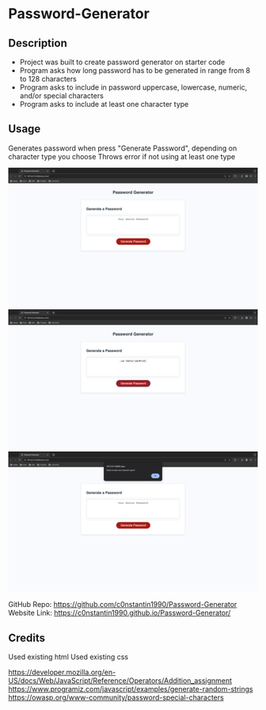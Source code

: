 # Password-Generator

## Description

- Project was built to create password generator on starter code
- Program asks how long password has to be generated in range from 8 to 128 characters
- Program asks to include in password uppercase, lowercase, numeric, and/or special characters
- Program asks to include at least one character type

## Usage

Generates password when press "Generate Password", depending on character type you choose
Throws error if not using at least one type

![Web page](/assets/screenshots/page.png)
![Interaction](/assets/screenshots/usage.png)
![Error](/assets/screenshots/error.png)

GitHub Repo: https://github.com/c0nstantin1990/Password-Generator
Website Link: https://c0nstantin1990.github.io/Password-Generator/

## Credits

Used existing html
Used existing css

https://developer.mozilla.org/en-US/docs/Web/JavaScript/Reference/Operators/Addition_assignment
https://www.programiz.com/javascript/examples/generate-random-strings
https://owasp.org/www-community/password-special-characters
